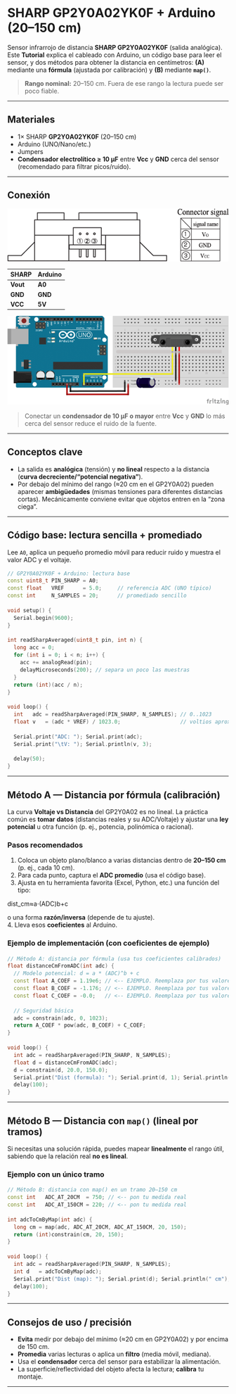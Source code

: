 # SHARP GP2Y0A02YK0F + Arduino (20–150 cm)

Sensor infrarrojo de distancia **SHARP GP2Y0A02YK0F** (salida analógica). Este **Tutorial** explica el cableado con Arduino, un código base para leer el sensor, y dos métodos para obtener la distancia en centímetros: **(A)** mediante una **fórmula** (ajustada por calibración) y **(B)** mediante **`map()`**.

> **Rango nominal:** 20–150 cm. Fuera de ese rango la lectura puede ser poco fiable.

---

## Materiales

- 1× SHARP **GP2Y0A02YK0F** (20–150 cm)  
- Arduino (UNO/Nano/etc.)  
- Jumpers  
- **Condensador electrolítico ≥ 10 µF** entre **Vcc** y **GND** cerca del sensor (recomendado para filtrar picos/ruido).

---

## Conexión

![Conectores del sensor](SHARP-GP2Y0A21YK0F-Pinout.png)

| SHARP | Arduino |
|---|---|
| **Vout** | **A0** |
| **GND** | **GND** |
| **VCC** | **5V** |

![Conexión del SHARP GP2Y0A02 con Arduino](sharp_arduino.png)
> Conectar un **condensador de 10 µF o mayor** entre **Vcc** y **GND** lo más cerca del sensor reduce el ruido de la fuente.

---

## Conceptos clave

- La salida es **analógica** (tensión) y **no lineal** respecto a la distancia (**curva decreciente/“potencial negativa”**).  
- Por debajo del mínimo del rango (≈20 cm en el GP2Y0A02) pueden aparecer **ambigüedades** (mismas tensiones para diferentes distancias cortas). Mecánicamente conviene evitar que objetos entren en la “zona ciega”.

---

## Código base: lectura sencilla + promediado

Lee `A0`, aplica un pequeño promedio móvil para reducir ruido y muestra el valor ADC y el voltaje.

```cpp
// GP2Y0A02YK0F + Arduino: lectura base
const uint8_t PIN_SHARP = A0;
const float   VREF      = 5.0;     // referencia ADC (UNO típico)
const int     N_SAMPLES = 20;      // promediado sencillo

void setup() {
  Serial.begin(9600);
}

int readSharpAveraged(uint8_t pin, int n) {
  long acc = 0;
  for (int i = 0; i < n; i++) {
    acc += analogRead(pin);
    delayMicroseconds(200); // separa un poco las muestras
  }
  return (int)(acc / n);
}

void loop() {
  int   adc = readSharpAveraged(PIN_SHARP, N_SAMPLES); // 0..1023
  float v   = (adc * VREF) / 1023.0;                   // voltios aprox.

  Serial.print("ADC: "); Serial.print(adc);
  Serial.print("\tV: "); Serial.println(v, 3);

  delay(50);
}
```

---

## Método A — Distancia por **fórmula (calibración)**

La curva **Voltaje vs Distancia** del GP2Y0A02 es no lineal. La práctica común es **tomar datos** (distancias reales y su ADC/Voltaje) y ajustar una **ley potencial** u otra función (p. ej., potencia, polinómica o racional).

### Pasos recomendados

1. Coloca un objeto plano/blanco a varias distancias dentro de **20–150 cm** (p. ej., cada 10 cm).  
2. Para cada punto, captura el **ADC promedio** (usa el código base).  
3. Ajusta en tu herramienta favorita (Excel, Python, etc.) una función del tipo:

dist_cm≈a⋅(ADC)b+c

o una forma **razón/inversa** (depende de tu ajuste).  
4. Lleva esos **coeficientes** al Arduino.

### Ejemplo de implementación (con coeficientes de ejemplo)

```cpp
// Método A: distancia por fórmula (usa tus coeficientes calibrados)
float distanceCmFromADC(int adc) {
  // Modelo potencial: d = a * (ADC)^b + c
  const float A_COEF = 1.19e6; // <-- EJEMPLO. Reemplaza por tus valores calibrados
  const float B_COEF = -1.176; // <-- EJEMPLO. Reemplaza por tus valores calibrados
  const float C_COEF = -0.0;   // <-- EJEMPLO. Reemplaza por tus valores calibrados

  // Seguridad básica
  adc = constrain(adc, 0, 1023);
  return A_COEF * pow(adc, B_COEF) + C_COEF;
}

void loop() {
  int adc = readSharpAveraged(PIN_SHARP, N_SAMPLES);
  float d = distanceCmFromADC(adc);
  d = constrain(d, 20.0, 150.0);
  Serial.print("Dist (formula): "); Serial.print(d, 1); Serial.println(" cm");
  delay(100);
}
```

---

## Método B — Distancia con **`map()`** (lineal por tramos)

Si necesitas una solución rápida, puedes mapear **linealmente** el rango útil, sabiendo que la relación real **no es lineal**.

### Ejemplo con un único tramo

```cpp
// Método B: distancia con map() en un tramo 20–150 cm
const int   ADC_AT_20CM  = 750; // <-- pon tu medida real
const int   ADC_AT_150CM = 220; // <-- pon tu medida real

int adcToCmByMap(int adc) {
  long cm = map(adc, ADC_AT_20CM, ADC_AT_150CM, 20, 150);
  return (int)constrain(cm, 20, 150);
}

void loop() {
  int adc = readSharpAveraged(PIN_SHARP, N_SAMPLES);
  int d   = adcToCmByMap(adc);
  Serial.print("Dist (map): "); Serial.print(d); Serial.println(" cm");
  delay(100);
}
```

---

## Consejos de uso / precisión

- **Evita** medir por debajo del mínimo (≈20 cm en GP2Y0A02) y por encima de 150 cm.  
- **Promedia** varias lecturas o aplica un **filtro** (media móvil, mediana).  
- Usa el **condensador** cerca del sensor para estabilizar la alimentación.  
- La superficie/reflectividad del objeto afecta la lectura; **calibra** tu montaje.

---
